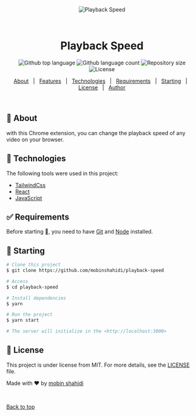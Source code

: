 <div align="center" id="top"> 
  <img src="./.github/app.gif" alt="Playback Speed" />

  &#xa0;

  <!-- <a href="https://playbackspeed.netlify.app">Demo</a> -->
</div>

<h1 align="center">Playback Speed</h1>

<p align="center">
  <img alt="Github top language" src="https://img.shields.io/github/languages/top/mobinshahidi/playback-speed?color=56BEB8">

  <img alt="Github language count" src="https://img.shields.io/github/languages/count/mobinshahidi/playback-speed?color=56BEB8">

  <img alt="Repository size" src="https://img.shields.io/github/repo-size/mobinshahidi/playback-speed?color=56BEB8">

  <img alt="License" src="https://img.shields.io/github/license/mobinshahidi/playback-speed?color=56BEB8">

  <!-- <img alt="Github issues" src="https://img.shields.io/github/issues/mobinshahidi/playback-speed?color=56BEB8" /> -->

  <!-- <img alt="Github forks" src="https://img.shields.io/github/forks/mobinshahidi/playback-speed?color=56BEB8" /> -->

  <!-- <img alt="Github stars" src="https://img.shields.io/github/stars/mobinshahidi/playback-speed?color=56BEB8" /> -->
</p>

<!-- Status -->

<!-- <h4 align="center"> 
	🚧  Playback Speed 🚀 Under construction...  🚧
</h4> 

<hr> -->

<p align="center">
  <a href="#dart-about">About</a> &#xa0; | &#xa0; 
  <a href="#sparkles-features">Features</a> &#xa0; | &#xa0;
  <a href="#rocket-technologies">Technologies</a> &#xa0; | &#xa0;
  <a href="#white_check_mark-requirements">Requirements</a> &#xa0; | &#xa0;
  <a href="#checkered_flag-starting">Starting</a> &#xa0; | &#xa0;
  <a href="#memo-license">License</a> &#xa0; | &#xa0;
  <a href="https://github.com/mobinshahidi" target="_blank">Author</a>
</p>

<br>

## :dart: About ##

with this Chrome extension, you can change the playback speed of any video on your browser.

## :rocket: Technologies ##

The following tools were used in this project:


- [TailwindCss](https://tailwindcss.com/)
- [React](https://pt-br.reactjs.org/)
- [JavaScript](https://www.javascript.com/)

## :white_check_mark: Requirements ##

Before starting :checkered_flag:, you need to have [Git](https://git-scm.com) and [Node](https://nodejs.org/en/) installed.

## :checkered_flag: Starting ##

```bash
# Clone this project
$ git clone https://github.com/mobinshahidi/playback-speed

# Access
$ cd playback-speed

# Install dependencies
$ yarn

# Run the project
$ yarn start

# The server will initialize in the <http://localhost:3000>
```

## :memo: License ##

This project is under license from MIT. For more details, see the [LICENSE](LICENSE.md) file.


Made with :heart: by <a href="https://github.com/mobinshahidi" target="_blank">mobin shahidi</a>

&#xa0;

<a href="#top">Back to top</a>
